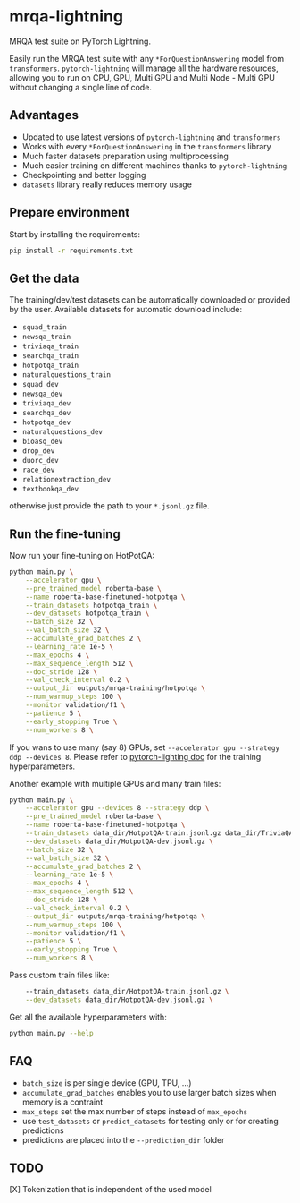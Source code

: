 # mrqa-lightning

MRQA test suite on PyTorch Lightning.

Easily run the MRQA test suite with any `*ForQuestionAnswering` model from `transformers`.
`pytorch-lightning` will manage all the hardware resources, allowing you to run on CPU, GPU,
Multi GPU and Multi Node - Multi GPU without changing a single line of code.


## Advantages

- Updated to use latest versions of `pytorch-lightning` and `transformers`
- Works with every `*ForQuestionAnswering` in the `transformers` library
- Much faster datasets preparation using multiprocessing
- Much easier training on different machines thanks to `pytorch-lightning`
- Checkpointing and better logging
- `datasets` library really reduces memory usage


## Prepare environment

Start by installing the requirements:
```bash
pip install -r requirements.txt
```

## Get the data

The training/dev/test datasets can be automatically downloaded or provided by the user. Available datasets for automatic download include:

- `squad_train`
- `newsqa_train`
- `triviaqa_train`
- `searchqa_train`
- `hotpotqa_train`
- `naturalquestions_train`
- `squad_dev`
- `newsqa_dev`
- `triviaqa_dev`
- `searchqa_dev`
- `hotpotqa_dev`
- `naturalquestions_dev`
- `bioasq_dev`
- `drop_dev`
- `duorc_dev`
- `race_dev`
- `relationextraction_dev`
- `textbookqa_dev`

otherwise just provide the path to your `*.jsonl.gz` file.

## Run the fine-tuning

Now run your fine-tuning on HotPotQA:
```bash
python main.py \
    --accelerator gpu \
    --pre_trained_model roberta-base \
    --name roberta-base-finetuned-hotpotqa \
    --train_datasets hotpotqa_train \
    --dev_datasets hotpotqa_train \
    --batch_size 32 \
    --val_batch_size 32 \
    --accumulate_grad_batches 2 \
    --learning_rate 1e-5 \
    --max_epochs 4 \
    --max_sequence_length 512 \
    --doc_stride 128 \
    --val_check_interval 0.2 \
    --output_dir outputs/mrqa-training/hotpotqa \
    --num_warmup_steps 100 \
    --monitor validation/f1 \
    --patience 5 \
    --early_stopping True \
    --num_workers 8 \
```

If you wans to use many (say 8) GPUs, set `--accelerator gpu --strategy ddp --devices 8`.
Please refer to [pytorch-lighting doc](https://pytorch-lightning.readthedocs.io/en/stable/) for the training hyperparameters.

Another example with multiple GPUs and many train files:

```bash
python main.py \
    --accelerator gpu --devices 8 --strategy ddp \
    --pre_trained_model roberta-base \
    --name roberta-base-finetuned-hotpotqa \
    --train_datasets data_dir/HotpotQA-train.jsonl.gz data_dir/TriviaQA-train.jsonl.gz \
    --dev_datasets data_dir/HotpotQA-dev.jsonl.gz \
    --batch_size 32 \
    --val_batch_size 32 \
    --accumulate_grad_batches 2 \
    --learning_rate 1e-5 \
    --max_epochs 4 \
    --max_sequence_length 512 \
    --doc_stride 128 \
    --val_check_interval 0.2 \
    --output_dir outputs/mrqa-training/hotpotqa \
    --num_warmup_steps 100 \
    --monitor validation/f1 \
    --patience 5 \
    --early_stopping True \
    --num_workers 8 \
```

Pass custom train files like:
```bash
    --train_datasets data_dir/HotpotQA-train.jsonl.gz \
    --dev_datasets data_dir/HotpotQA-dev.jsonl.gz \
```

Get all the available hyperparameters with:

```bash
python main.py --help
```


## FAQ
- `batch_size` is per single device (GPU, TPU, ...)
- `accumulate_grad_batches` enables you to use larger batch sizes when memory is a contraint
- `max_steps` set the max number of steps instead of `max_epochs`
- use `test_datasets` or `predict_datasets` for testing only or for creating predictions
- predictions are placed into the `--prediction_dir` folder


## TODO
[X] Tokenization that is independent of the used model
